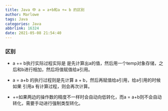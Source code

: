 ```yaml
---
title: Java 中 a = a+b和a += b 的区别
author: Marlowe
tags: Java
categories: Java
abbrlink: 16324
date: 2021-05-08 21:54:40
---
```


<!--more-->

### 区别

* a += b执行实际过程实际是 是先计算出a的值，然后用一个temp对象存储，之后和b进行相加，然后将值赋值给a引用。

* a = a+b 的执行过程则是先计算 a + b，然后再赋值给a引用，给a引用的时候如果 引用a 有计算过程，则会再次计算。

* +=如果两边的操作数的精度不一样时会自动向低转化，而a = a+b则不会自动转化，需要手动进行强制类型转化。

